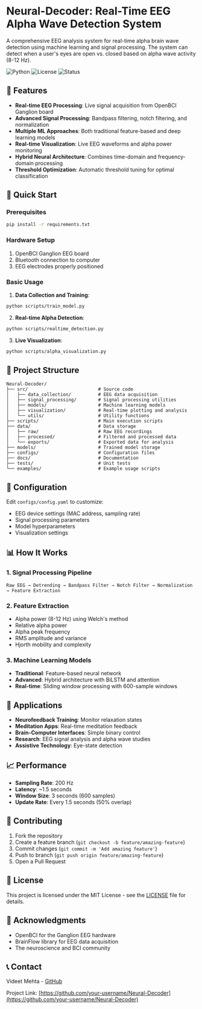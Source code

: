 # Neural-Decoder: Real-Time EEG Alpha Wave Detection System

A comprehensive EEG analysis system for real-time alpha brain wave detection using machine learning and signal processing. The system can detect when a user's eyes are open vs. closed based on alpha wave activity (8-12 Hz).

![Python](https://img.shields.io/badge/python-v3.8+-blue.svg)
![License](https://img.shields.io/badge/license-MIT-blue.svg)
![Status](https://img.shields.io/badge/status-active-green.svg)

## 🧠 Features

- **Real-time EEG Processing**: Live signal acquisition from OpenBCI Ganglion board
- **Advanced Signal Processing**: Bandpass filtering, notch filtering, and normalization
- **Multiple ML Approaches**: Both traditional feature-based and deep learning models
- **Real-time Visualization**: Live EEG waveforms and alpha power monitoring
- **Hybrid Neural Architecture**: Combines time-domain and frequency-domain processing
- **Threshold Optimization**: Automatic threshold tuning for optimal classification

## 🚀 Quick Start

### Prerequisites

```bash
pip install -r requirements.txt
```

### Hardware Setup

1. OpenBCI Ganglion EEG board
2. Bluetooth connection to computer
3. EEG electrodes properly positioned

### Basic Usage

1. **Data Collection and Training**:
```bash
python scripts/train_model.py
```

2. **Real-time Alpha Detection**:
```bash
python scripts/realtime_detection.py
```

3. **Live Visualization**:
```bash
python scripts/alpha_visualization.py
```

## 📁 Project Structure

```
Neural-Decoder/
├── src/                          # Source code
│   ├── data_collection/          # EEG data acquisition
│   ├── signal_processing/        # Signal processing utilities
│   ├── models/                   # Machine learning models
│   ├── visualization/            # Real-time plotting and analysis
│   └── utils/                    # Utility functions
├── scripts/                      # Main execution scripts
├── data/                         # Data storage
│   ├── raw/                      # Raw EEG recordings
│   ├── processed/                # Filtered and processed data
│   └── exports/                  # Exported data for analysis
├── models/                       # Trained model storage
├── configs/                      # Configuration files
├── docs/                         # Documentation
├── tests/                        # Unit tests
└── examples/                     # Example usage scripts
```

## 🔧 Configuration

Edit `configs/config.yaml` to customize:
- EEG device settings (MAC address, sampling rate)
- Signal processing parameters
- Model hyperparameters
- Visualization settings

## 📊 How It Works

### 1. Signal Processing Pipeline
```
Raw EEG → Detrending → Bandpass Filter → Notch Filter → Normalization → Feature Extraction
```

### 2. Feature Extraction
- Alpha power (8-12 Hz) using Welch's method
- Relative alpha power
- Alpha peak frequency
- RMS amplitude and variance
- Hjorth mobility and complexity

### 3. Machine Learning Models
- **Traditional**: Feature-based neural network
- **Advanced**: Hybrid architecture with BiLSTM and attention
- **Real-time**: Sliding window processing with 600-sample windows

## 🎯 Applications

- **Neurofeedback Training**: Monitor relaxation states
- **Meditation Apps**: Real-time meditation feedback
- **Brain-Computer Interfaces**: Simple binary control
- **Research**: EEG signal analysis and alpha wave studies
- **Assistive Technology**: Eye-state detection

## 📈 Performance

- **Sampling Rate**: 200 Hz
- **Latency**: ~1.5 seconds
- **Window Size**: 3 seconds (600 samples)
- **Update Rate**: Every 1.5 seconds (50% overlap)

## 🤝 Contributing

1. Fork the repository
2. Create a feature branch (`git checkout -b feature/amazing-feature`)
3. Commit changes (`git commit -m 'Add amazing feature'`)
4. Push to branch (`git push origin feature/amazing-feature`)
5. Open a Pull Request

## 📜 License

This project is licensed under the MIT License - see the [LICENSE](LICENSE) file for details.

## 🙏 Acknowledgments

- OpenBCI for the Ganglion EEG hardware
- BrainFlow library for EEG data acquisition
- The neuroscience and BCI community

## 📞 Contact

Videet Mehta - [GitHub](https://github.com/your-username)

Project Link: [https://github.com/your-username/Neural-Decoder](https://github.com/your-username/Neural-Decoder) 
